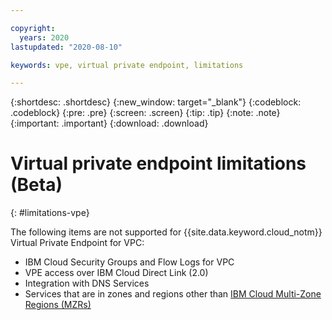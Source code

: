 ```yaml
---

copyright:
  years: 2020
lastupdated: "2020-08-10"

keywords: vpe, virtual private endpoint, limitations

---
```


{:shortdesc: .shortdesc}
{:new_window: target="_blank"}
{:codeblock: .codeblock}
{:pre: .pre}
{:screen: .screen}
{:tip: .tip}
{:note: .note}
{:important: .important}
{:download: .download}

# Virtual private endpoint limitations (Beta)
{: #limitations-vpe}

The following items are not supported for {{site.data.keyword.cloud_notm}} Virtual Private Endpoint for VPC:

* IBM Cloud Security Groups and Flow Logs for VPC
* VPE access over IBM Cloud Direct Link (2.0)
* Integration with DNS Services
* Services that are in zones and regions other than [IBM Cloud Multi-Zone Regions (MZRs)](/docs/overview?topic=overview-locations#mzr-table)
